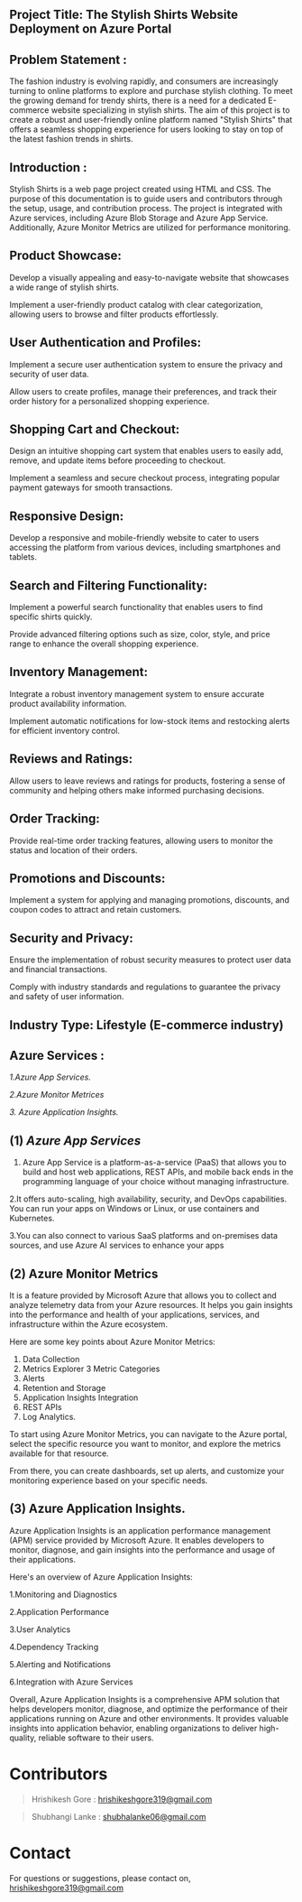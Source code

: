 ## Project Title: The Stylish Shirts Website Deployment on Azure Portal


##  Problem Statement :
The fashion industry is evolving rapidly, and consumers are increasingly turning to online platforms to explore and purchase stylish clothing. To meet the growing demand for trendy shirts, there is a need for a dedicated E-commerce website specializing in stylish shirts. The aim of this project is to create a robust and user-friendly online platform named "Stylish Shirts" that offers a seamless shopping experience for users looking to stay on top of the latest fashion trends in shirts.


## Introduction :

Stylish Shirts is a web page project created using HTML and CSS. The purpose of this documentation is to guide users and contributors through the setup, usage, and contribution process. The project is integrated with Azure services, including Azure Blob Storage and Azure App Service. Additionally, Azure Monitor Metrics are utilized for performance monitoring.

## Product Showcase:

Develop a visually appealing and easy-to-navigate website that showcases a wide range of stylish shirts.

Implement a user-friendly product catalog with clear categorization, allowing users to browse and filter products 
 effortlessly.
 
## User Authentication and Profiles:

Implement a secure user authentication system to ensure the privacy and security of user data.
 
Allow users to create profiles, manage their preferences, and track their order history for a personalized shopping experience.


## Shopping Cart and Checkout:

Design an intuitive shopping cart system that enables users to easily add, remove, and update items before proceeding to checkout.
 
Implement a seamless and secure checkout process, integrating popular payment gateways for smooth transactions.

## Responsive Design:

Develop a responsive and mobile-friendly website to cater to users accessing the platform from various devices, including smartphones and tablets.

## Search and Filtering Functionality:

Implement a powerful search functionality that enables users to find specific shirts quickly.

Provide advanced filtering options such as size, color, style, and price range to enhance the overall shopping experience.

## Inventory Management:

Integrate a robust inventory management system to ensure accurate product availability information.

Implement automatic notifications for low-stock items and restocking alerts for efficient inventory control.

## Reviews and Ratings:

Allow users to leave reviews and ratings for products, fostering a sense of community and helping others make informed purchasing decisions.

## Order Tracking:

Provide real-time order tracking features, allowing users to monitor the status and location of their orders.

## Promotions and Discounts:

Implement a system for applying and managing promotions, discounts, and coupon codes to attract and retain customers.

## Security and Privacy:

Ensure the implementation of robust security measures to protect user data and financial transactions.

Comply with industry standards and regulations to guarantee the privacy and safety of user information.


## Industry Type: Lifestyle (E-commerce industry)

## Azure Services :

*1.Azure App Services.*

*2.Azure Monitor Metrices*

*3. Azure Application Insights.*

## (1) *Azure App Services*


1. Azure App Service is a platform-as-a-service (PaaS) that allows you to build and host web applications, REST APIs, and mobile back ends in the programming language of your choice without managing infrastructure. 

2.It offers auto-scaling, high availability, security, and DevOps capabilities. You can run your apps on Windows or Linux, or use containers and Kubernetes. 

3.You can also connect to various SaaS platforms and on-premises data sources, and use Azure AI services to enhance your apps


## (2) Azure Monitor Metrics 


It is a feature provided by Microsoft Azure that allows you to collect and analyze telemetry data from your Azure resources. It helps you gain insights into the performance and health of your applications, services, and infrastructure within the Azure ecosystem. 

Here are some key points about Azure Monitor Metrics:

1. Data Collection
2. Metrics Explorer
3 Metric Categories
4. Alerts
5. Retention and Storage
6. Application Insights Integration
7. REST APIs
8. Log Analytics.

To start using Azure Monitor Metrics, you can navigate to the Azure portal, select the specific resource you want to monitor, and explore the metrics available for that resource. 

From there, you can create dashboards, set up alerts, and customize your monitoring experience based on your specific needs.



## (3) Azure Application Insights.

Azure Application Insights is an application performance management (APM) service provided by Microsoft Azure. It enables developers to monitor, diagnose, and gain insights into the performance and usage of their applications.

Here's an overview of Azure Application Insights:

1.Monitoring and Diagnostics

2.Application Performance

3.User Analytics

4.Dependency Tracking

5.Alerting and Notifications

6.Integration with Azure Services

Overall, Azure Application Insights is a comprehensive APM solution that helps developers monitor, diagnose, and optimize the performance of their applications running on Azure and other environments. It provides valuable insights into application behavior, enabling organizations to deliver high-quality, reliable software to their users.




# Contributors

> Hrishikesh Gore : hrishikeshgore319@gmail.com

> Shubhangi Lanke : shubhalanke06@gmail.com


# Contact

For questions or suggestions, please contact on, hrishikeshgore319@gmail.com


